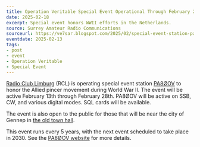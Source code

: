 ```yaml
---
title: Operation Veritable Special Event Operational Through February 28th
date: 2025-02-18
excerpt: Special event honors WWII efforts in the Netherlands.
source: Surrey Amateur Radio Communications
sourceurl: https://ve7sar.blogspot.com/2025/02/special-event-station-pa80ov.html
eventdate: 2025-02-13
tags:
- post
- event
- Operation Veritable
- Special Event
---
```

[Radio Club Limburg](https://radioclublimburg.nl/) (RCL) is operating special event station [PA8ØOV](https://radioclublimburg.nl/pa80ov/) to honor the Allied pincer movement during World War II. The event will be active February 13th through February 28th. PA8ØOV will be active on SSB, CW, and various digital modes. SQL cards will be available.

The event is also open to the public for those that will be near the city of Gennep in [the old town hall](https://radioclublimburg.nl/pa80ov/#section_8).

This event runs every 5 years, with the next event scheduled to take place in 2030. See the [PA8ØOV website](https://radioclublimburg.nl/pa80ov/) for more details.